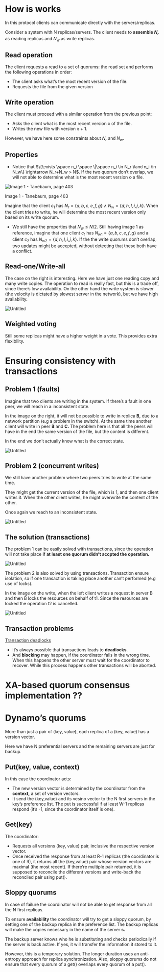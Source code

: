 # How is works

In this protocol clients can communicate directly with the servers/replicas.

Consider a system with N replicas/servers. The client needs to **assemble $N_r$** as reading replicas and $N_w$ as write replicas.

## Read operation

The client requests a read to a set of quorums: the read set and performs the following operations in order:

-   The client asks what’s the most recent version of the file.
-   Requests the file from the given version

## Write operation

The client must proceed with a similar operation from the previous point:

-   Asks the client what is the most recent version $x$ of the file.
-   Writes the new file with version $x+1$.

However, we have here some constraints about $N_r$ and $N_w.$

## Properties

-   Notice that $\{\exists \space n_i \space \|\space n_i \in N_r \land n_i \in N_w\} \rightarrow N_r+N_w > N$. If the two quorum don’t overlap, we will not able to determine what is the most recent version o a file.

![Image 1 - Tanebaum, page 403](https://s3-us-west-2.amazonaws.com/secure.notion-static.com/1e3b7e01-a840-4455-8d4b-fa8e08941719/Untitled.png)

Image 1 - Tanebaum, page 403

Imagine that the client $c_1$ has $N_r= \{a,b,c,e,f,g\}\land N_w =\{d,h,l,i,j,k\}$. When the client tries to write, he will determine the most recent version only based on its write quorum.

-   We still have the properties that $N_w \le N/2$. Still having image 1 as reference, imagine that one client $c_1$ has $N_{w1} = \{a,b,c,e,f,g\}$ and a client $c_2$ has $N_{w2} = \{d,h,l,i,j,k\}$. If the the write quorums don’t overlap, two updates might be accepted, without detecting that these both have a conflict.

## Read-one/Write-all

The case on the right is interesting. Here we have just one reading copy and many write copies. The operation to read is really fast, but this is a trade off, since there’s low availability. On the other hand the write system is slower (the velocity is dictated by slowest server in the network), but we have high availability.

![Untitled](https://s3-us-west-2.amazonaws.com/secure.notion-static.com/c2cb6fc4-9bf4-412d-8d6a-0a87358eb2ec/Untitled.png)

## Weighted voting

Still some replicas might have a higher weight in a vote. This provides extra flexibility.

# Ensuring consistency with transactions

## Problem 1 (faults)

Imagine that two clients are writing in the system. If there’s a fault in one peer, we will reach in a inconsistent state.

In the image on the right, it will not be possible to write in replica **B,** due to a network partition (e.g a problem in the switch). At the same time another client will write in peer **B** and **C.** The problem here is that all the peers will have in the end the same version of the file, but the content is different.

In the end we don’t actually know what is the correct state.

![Untitled](https://s3-us-west-2.amazonaws.com/secure.notion-static.com/ead7ccb8-177e-4eaa-8678-206d837a0535/Untitled.png)

## Problem 2 (concurrent writes)

We still have another problem where two peers tries to write at the same time.

They might get the current version of the file, which is 1, and then one client writes it. When the other client writes, he might overwrite the content of the other.

Once again we reach to an inconsistent state.

![Untitled](https://s3-us-west-2.amazonaws.com/secure.notion-static.com/8d628271-8e28-4ca1-a199-1b7fc629bfe9/Untitled.png)

## The solution (transactions)

The problem 1 can be easily solved with transactions, since the operation will not take place if **at least one quorum didn’t accpted the operation.**

![Untitled](https://s3-us-west-2.amazonaws.com/secure.notion-static.com/460ae4cc-cc52-431a-898d-994ec89138d4/Untitled.png)

The problem 2 is also solved by using transactions. Transaction ensure isolation, so if one transaction is taking place another can’t performed (e.g use of locks).

In the image on the write, when the left client writes a request in server B and then B locks the resources on behalf of t1. Since the resources are locked the operation t2 is cancelled.

![Untitled](https://s3-us-west-2.amazonaws.com/secure.notion-static.com/4311b416-ee97-45ab-ac8e-4a5003526cd7/Untitled.png)

## Transaction problems

[Transaction deadlocks](https://www.ibm.com/docs/en/cics-ts/5.6?topic=control-transaction-deadlocks)

-   It’s always possible that transactions leads to **deadlocks**.
-   And **blocking** may happen, if the coordinator fails in the wrong time. When this happens the other server must wait for the coordinator to recover. While this process happens other transactions will be aborted.

# XA-based quorum consensus implementation ??

# Dynamo’s quorums

More than just a pair of (key, value), each replica of a (key, value) has a version vector.

Here we have N preferential servers and the remaining servers are just for backup.

## Put(key, value, context)

In this case the coordinator acts:

-   The new version vector is determined by the coordinator from the **context,** a set of version vectors.
-   It send the (key,value) and its vesino vector to the N first servers in the key’s preference list. The put is successful if at least W-1 replicas respond (it’s -1, since the coordinator itself is one).

## Get(key)

The coordinator:

-   Requests all versions (key, value) pair, inclusive the respective version vector.
-   Once received the response from at least R-1 replicas (the coordinator is one of R), it returns all the (key,value) pair whose version vectors are maximal (the most recent). If there’re multiple pair returned, it is supposed to reconcile the different versions and write-back the reconciled pair using put().

## Sloppy quorums

In case of failure the coordinator will not be able to get response from all the N first replicas.

To ensure **availability** the coordinator will try to get a sloppy quorum, by setting one of the backup replica in the preference list. The backup replicas will make the copies necessary in the name of the server **s.**

The backup server knows who he is substituting and checks periodically if the server is back active. If yes, it will transfer the information it stored to it.

However, this is a temporary solution. The longer duration uses an anti-entropy approach for replica synchronization. Also, sloppy quorums do not ensure that every quorum of a get() overlaps every quorum of a put().